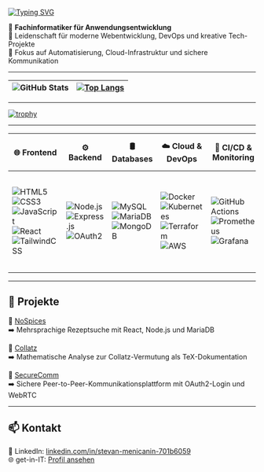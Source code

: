 
[![Typing SVG](https://readme-typing-svg.herokuapp.com?size=24&color=F7C537&width=600&lines=Hallo,+ich+bin+Stevan!;Junior+Full-Stack+%26+DevOps+Engineer+🚀;Cloud+Automation+☁;Infrastructure+as+Code+🔧)](https://github.com/JacobMenge)

🔹 **Fachinformatiker für Anwendungsentwicklung**  
🔹 Leidenschaft für moderne Webentwicklung, DevOps und kreative Tech-Projekte  
🔹 Fokus auf Automatisierung, Cloud-Infrastruktur und sichere Kommunikation

---

| ![GitHub Stats](https://github-readme-stats.vercel.app/api?username=JacobMenge&show_icons=true&theme=transparent&border_color=ffffff) | [![Top Langs](https://github-readme-stats.vercel.app/api/top-langs/?username=JacobMenge&layout=compact&theme=transparent&border_color=ffffff)](https://github.com/JacobMenge/github-readme-stats) |
|--------------|--------------|

---

[![trophy](https://github-profile-trophy.vercel.app/?username=JacobMenge&theme=transparent)](https://github.com/ryo-ma/github-profile-trophy)

---

| 🌐 Frontend | ⚙️ Backend | 🛢️ Databases | ☁️ Cloud & DevOps | 🔄 CI/CD & Monitoring | 🔧 Tools | 🖥️ Operating Systems | 🔒 Networking & Security |
|---|---|---|---|---|---|---|---|
| ![HTML5](https://img.shields.io/badge/-HTML5-E34F26?style=flat&logo=html5&logoColor=white) <br> ![CSS3](https://img.shields.io/badge/-CSS3-1572B6?style=flat&logo=css3&logoColor=white) <br> ![JavaScript](https://img.shields.io/badge/-JavaScript-F7DF1E?style=flat&logo=javascript&logoColor=black) <br> ![React](https://img.shields.io/badge/-React-61DAFB?style=flat&logo=react&logoColor=black) <br> ![TailwindCSS](https://img.shields.io/badge/-TailwindCSS-38B2AC?style=flat&logo=tailwind-css&logoColor=white) | ![Node.js](https://img.shields.io/badge/-Node.js-339933?style=flat&logo=node.js&logoColor=white) <br> ![Express.js](https://img.shields.io/badge/-Express.js-000000?style=flat&logo=express&logoColor=white) <br> ![OAuth2](https://img.shields.io/badge/-OAuth2-282C34?style=flat&logo=oauth&logoColor=white) | ![MySQL](https://img.shields.io/badge/-MySQL-4479A1?style=flat&logo=mysql&logoColor=white) <br> ![MariaDB](https://img.shields.io/badge/-MariaDB-003545?style=flat&logo=mariadb&logoColor=white) <br> ![MongoDB](https://img.shields.io/badge/-MongoDB-47A248?style=flat&logo=mongodb&logoColor=white) | ![Docker](https://img.shields.io/badge/-Docker-2496ED?style=flat&logo=docker&logoColor=white) <br> ![Kubernetes](https://img.shields.io/badge/-Kubernetes-326CE5?style=flat&logo=kubernetes&logoColor=white) <br> ![Terraform](https://img.shields.io/badge/-Terraform-7B42BC?style=flat&logo=terraform&logoColor=white) <br> ![AWS](https://img.shields.io/badge/-AWS-232F3E?style=flat&logo=amazonaws&logoColor=white) | ![GitHub Actions](https://img.shields.io/badge/-GitHub%20Actions-2088FF?style=flat&logo=github-actions&logoColor=white) <br> ![Prometheus](https://img.shields.io/badge/-Prometheus-E6522C?style=flat&logo=prometheus&logoColor=white) <br> ![Grafana](https://img.shields.io/badge/-Grafana-F46800?style=flat&logo=grafana&logoColor=white) | ![Git](https://img.shields.io/badge/-Git-F05032?style=flat&logo=git&logoColor=white) <br> ![Bash](https://img.shields.io/badge/-Bash-4EAA25?style=flat&logo=gnu-bash&logoColor=white) <br> ![VS Code](https://img.shields.io/badge/-VS%20Code-007ACC?style=flat&logo=visual-studio-code&logoColor=white) <br> ![Figma](https://img.shields.io/badge/-Figma-F24E1E?style=flat&logo=figma&logoColor=white) <br> ![ESLint](https://img.shields.io/badge/-ESLint-4B32C3?style=flat&logo=eslint&logoColor=white) <br> ![Prettier](https://img.shields.io/badge/-Prettier-F7B93E?style=flat&logo=prettier&logoColor=black) | ![Linux](https://img.shields.io/badge/-Linux-FCC624?style=flat&logo=linux&logoColor=black) <br> ![WSL](https://img.shields.io/badge/-WSL-008080?style=flat) <br> ![Windows](https://img.shields.io/badge/-Windows-0078D6?style=flat&logo=windows&logoColor=white) | ![OAuth2](https://img.shields.io/badge/-OAuth2-3C3C3C?style=flat&logo=oauth&logoColor=white) <br> ![Nextcloud](https://img.shields.io/badge/-Nextcloud-0082C9?style=flat&logo=nextcloud&logoColor=white) |

---

## 📂 Projekte

🔹 [NoSpices](https://github.com/JacobMenge/nospices)  
➡️ Mehrsprachige Rezeptsuche mit React, Node.js und MariaDB

🔹 [Collatz](https://JacobMenge.github.io/Collatz/)  
➡️ Mathematische Analyse zur Collatz-Vermutung als TeX-Dokumentation

🔹 [SecureComm](https://github.com/JacobMenge/SecureComm)  
➡️ Sichere Peer-to-Peer-Kommunikationsplattform mit OAuth2-Login und WebRTC

---

## 📫 Kontakt

💼 LinkedIn: [linkedin.com/in/stevan-menicanin-701b6059](https://www.linkedin.com/in/stevan-menicanin-701b6059/)  
🌐 get-in-IT: [Profil ansehen](https://www.get-in-it.de/profil/9StRWbKTpiAr3Wp88dC2XPXhu8abmedz)
